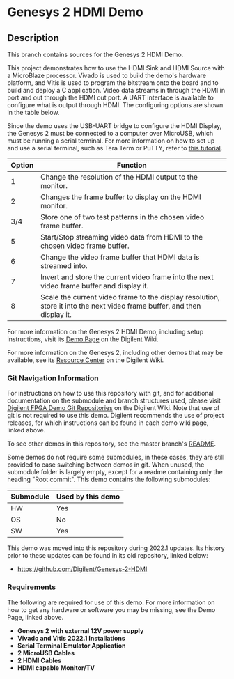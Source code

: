 # Genesys 2 HDMI Demo

## Description

This branch contains sources for the Genesys 2 HDMI Demo.

This project demonstrates how to use the HDMI Sink and HDMI Source with a MicroBlaze processor. Vivado is used to build the demo's hardware platform, and Vitis is used to program the bitstream onto the board and to build and deploy a C application. Video data streams in through the HDMI in port and out through the HDMI out port. A UART interface is available to configure what is output through HDMI. The configuring options are shown in the table below.

Since the demo uses the USB-UART bridge to configure the HDMI Display, the Genesys 2 must be connected to a computer over MicroUSB, which must be running a serial terminal. For more information on how to set up and use a serial terminal, such as Tera Term or PuTTY, refer to [this tutorial](https://reference.digilentinc.com/learn/programmable-logic/tutorials/tera-term).

| Option    | Function                                                                                                                 |
| --------- | ------------------------------------------------------------------------------------------------------------------------ |
| 1         | Change the resolution of the HDMI output to the monitor.                                                                 |
| 2         | Changes the frame buffer to display on the HDMI monitor.                                                                 |
| 3/4       | Store one of two test patterns in the chosen video frame buffer.                                                         |
| 5         | Start/Stop streaming video data from HDMI to the chosen video frame buffer.                                              |
| 6         | Change the video frame buffer that HDMI data is streamed into.                                                           |
| 7         | Invert and store the current video frame into the next video frame buffer and display it.                                |
| 8         | Scale the current video frame to the display resolution, store it into the next video frame buffer, and then display it. |

For more information on the Genesys 2 HDMI Demo, including setup instructions, visit its [Demo Page](https://digilent.com/reference/programmable-logic/genesys-2/demos/hdmi) on the Digilent Wiki.

For more information on the Genesys 2, including other demos that may be available, see its [Resource Center](https://digilent.com/reference/programmable-logic/genesys-2/start) on the Digilent Wiki.

### Git Navigation Information

For instructions on how to use this repository with git, and for additional documentation on the submodule and branch structures used, please visit [Digilent FPGA Demo Git Repositories](https://reference.digilentinc.com/reference/programmable-logic/documents/git) on the Digilent Wiki. Note that use of git is not required to use this demo. Digilent recommends the use of project releases, for which instructions can be found in each demo wiki page, linked above.

To see other demos in this repository, see the master branch's [README](https://github.com/Digilent/Genesys-2).

Some demos do not require some submodules, in these cases, they are still provided to ease switching between demos in git. When unused, the submodule folder is largely empty, except for a readme containing only the heading "Root commit". This demo contains the following submodules:

| Submodule | Used by this demo |
|-----------|-------------------|
| HW        | Yes               |
| OS        | No                |
| SW        | Yes               |

This demo was moved into this repository during 2022.1 updates. Its history prior to these updates can be found in its old repository, linked below:
* https://github.com/Digilent/Genesys-2-HDMI

### Requirements

The following are required for use of this demo. For more information on how to get any hardware or software you may be missing, see the Demo Page, linked above.

* **Genesys 2 with external 12V power supply**
* **Vivado and Vitis 2022.1 Installations**
* **Serial Terminal Emulator Application**
* **2 MicroUSB Cables**
* **2 HDMI Cables**
* **HDMI capable Monitor/TV**
